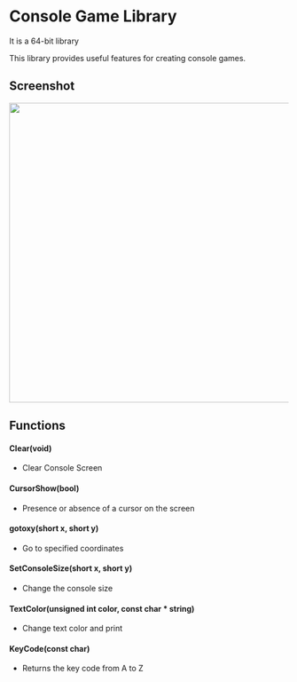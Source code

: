 # Console Game Library

It is a 64-bit library

This library provides useful features for creating console games.

## Screenshot

<div>
  <img width="540" src="https://user-images.githubusercontent.com/63224377/100871354-7fb94180-34e3-11eb-8e48-2b48b9071208.png">
</div>


## Functions

#### Clear(void)
  - Clear Console Screen

#### CursorShow(bool)
  - Presence or absence of a cursor on the screen

#### gotoxy(short x, short y)
  - Go to specified coordinates

#### SetConsoleSize(short x, short y)
  - Change the console size

#### TextColor(unsigned int color, const char * string)
  - Change text color and print

#### KeyCode(const char)
  - Returns the key code from A to Z
